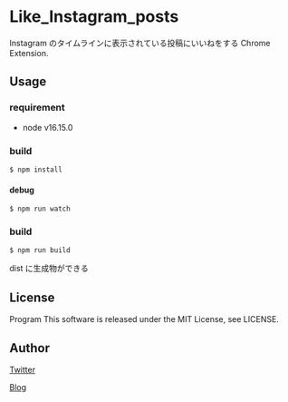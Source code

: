 # Like_Instagram_posts

Instagram のタイムラインに表示されている投稿にいいねをする Chrome Extension.

## Usage

### requirement

- node v16.15.0

### build

```
$ npm install
```

#### debug

```
$ npm run watch
```

### build

```
$ npm run build
```

dist に生成物ができる

## License

Program
This software is released under the MIT License, see LICENSE.

## Author

[Twitter](https://twitter.com/momijinn_aka)

[Blog](https://www.autumn-color.com/)
